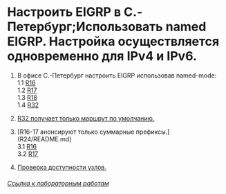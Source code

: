 # Настроить EIGRP в С.-Петербург;Использовать named EIGRP. Настройка осуществляется одновременно для IPv4 и IPv6. 

1. В офисе С.-Петербург настроить EIGRP использовав named-mode:  
1.1 [R16](r16/README.md)  
1.2 [R17](r17/README.md)  
1.3 [R18](r18/README.md)  
1.4 [R32](r32/README.md)  

2. [R32 получает только маршрут по умолчанию.](r16/defroute/README.md)  

3. [R16-17 анонсируют только суммарные префиксы.]  
(R24/README.md)  
3.1 [R16](r16/sum/README.md)  
3.2 [R17](r17/sum/README.md)  

4. [Проверка доступности узлов.](result/README.md)   

###### [Ссылка к лабораторным работам](/README.md#)  

